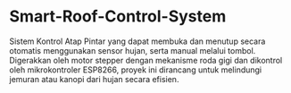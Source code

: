 # Smart-Roof-Control-System
Sistem Kontrol Atap Pintar yang dapat membuka dan menutup secara otomatis menggunakan sensor hujan, serta manual melalui tombol. Digerakkan oleh motor stepper dengan mekanisme roda gigi dan dikontrol oleh mikrokontroler ESP8266, proyek ini dirancang untuk melindungi jemuran atau kanopi dari hujan secara efisien.
